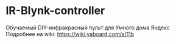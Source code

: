 # IR-Blynk-controller
Обучаемый DIY-инфракрасный пульт для Умного дома Яндекс<br>
Подробнее на wiki: https://wiki.yaboard.com/s/11b
